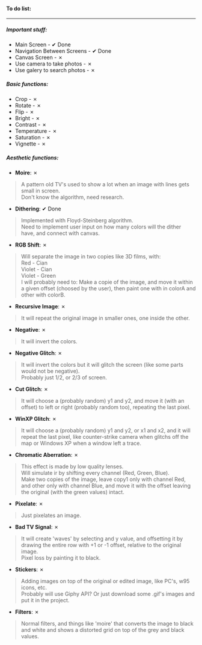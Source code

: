 #### To do list:    

---

##### Important stuff:    

* Main Screen - ✔ Done    
* Navigation Between Screens - ✔ Done    
* Canvas Screen - ✗    
* Use camera to take photos - ✗    
* Use galery to search photos - ✗    

##### Basic functions:    

* Crop - ✗    
* Rotate - ✗    
* Flip - ✗    
* Bright - ✗    
* Contrast - ✗    
* Temperature - ✗    
* Saturation - ✗    
* Vignette - ✗    

##### Aesthetic functions:    

* **Moire**: ✗    

> A pattern old TV's used to show a lot when an image with lines gets small in screen.    
> Don't know the algorithm, need research.    

* **Dithering**: ✔ Done    

> Implemented with Floyd-Steinberg algorithm.    
> Need to implement user input on how many colors will the dither have, and connect with canvas.    

* **RGB Shift**: ✗    

> Will separate the image in two copies like 3D films, with:    
> Red - Cian    
> Violet - Cian    
> Violet - Green    
> I will probably need to: Make a copie of the image, and move it within a given offset (choosed by the user), then paint one with in colorA and other with colorB.    

* **Recursive Image**: ✗    

> It will repeat the original image in smaller ones, one inside the other.    

* **Negative**: ✗    

> It will invert the colors.    

* **Negative Glitch**: ✗    

> It will invert the colors but it will glitch the screen (like some parts would not be negative).    
> Probably just 1/2, or 2/3 of screen.    

* **Cut Glitch**: ✗    

> It will choose a (probably random) y1 and y2, and move it (with an offset) to left or right (probably random too), repeating the last pixel.    

* **WinXP Glitch**: ✗    

> It will choose a (probably random) y1 and y2, or x1 and x2, and it will repeat the last pixel, like counter-strike camera when glitchs off the map or Windows XP when a window left a trace.    

* **Chromatic Aberration**: ✗    

> This effect is made by low quality lenses.    
> Will simulate ir by shifting every channel (Red, Green, Blue).    
> Make two copies of the image, leave copy1 only with channel Red, and other only with channel Blue, and move it with the offset leaving the original (with the green values) intact.    

* **Pixelate**: ✗    

> Just pixelates an image.    

* **Bad TV Signal**: ✗    

> It will create 'waves' by selecting and y value, and offsetting it by drawing the entire row with +1 or -1 offset, relative to the original image.    
> Pixel loss by painting it to black.    

* **Stickers**: ✗    

> Adding images on top of the original or edited image, like PC's, w95 icons, etc.    
> Probably will use Giphy API? Or just download some .gif's images and put it in the project.    

* **Filters**: ✗    

> Normal filters, and things like 'moire' that converts the image to black and white and shows a distorted grid on top of the grey and black values.    


